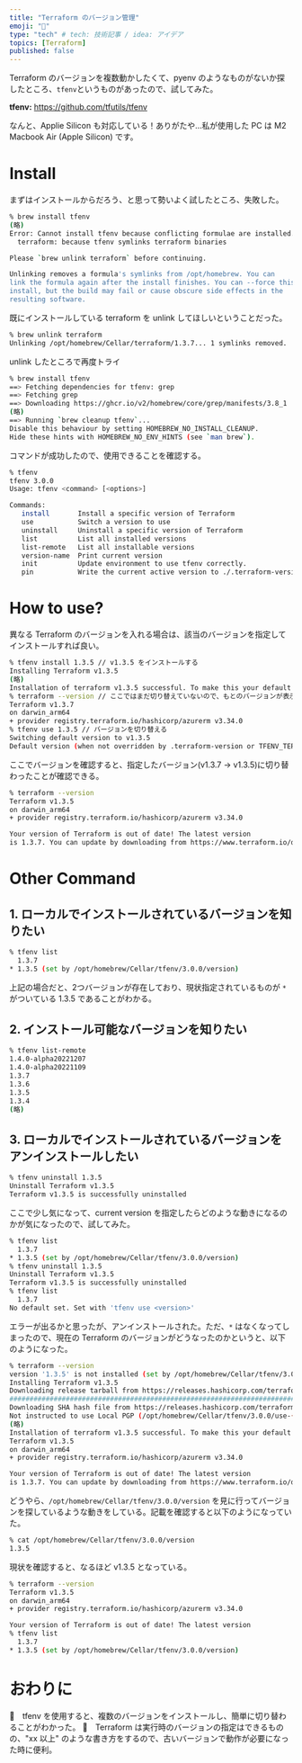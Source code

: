 ```yaml
---
title: "Terraform のバージョン管理"
emoji: "🔖"
type: "tech" # tech: 技術記事 / idea: アイデア
topics: [Terraform]
published: false
---
```

Terraform のバージョンを複数動かしたくて、pyenv のようなものがないか探したところ、`tfenv`というものがあったので、試してみた。

**tfenv:**
https://github.com/tfutils/tfenv

なんと、Applie Silicon も対応している！ありがたや...私が使用した PC は M2 Macbook Air (Apple Silicon) です。

# Install

まずはインストールからだろう、と思って勢いよく試したところ、失敗した。
```bash
% brew install tfenv
(略)
Error: Cannot install tfenv because conflicting formulae are installed.
  terraform: because tfenv symlinks terraform binaries

Please `brew unlink terraform` before continuing.

Unlinking removes a formula's symlinks from /opt/homebrew. You can
link the formula again after the install finishes. You can --force this
install, but the build may fail or cause obscure side effects in the
resulting software.
```

既にインストールしている terraform を unlink してほしいということだった。
```bash
% brew unlink terraform
Unlinking /opt/homebrew/Cellar/terraform/1.3.7... 1 symlinks removed.
```

unlink したところで再度トライ
```bash
% brew install tfenv
==> Fetching dependencies for tfenv: grep
==> Fetching grep
==> Downloading https://ghcr.io/v2/homebrew/core/grep/manifests/3.8_1
(略)
==> Running `brew cleanup tfenv`...
Disable this behaviour by setting HOMEBREW_NO_INSTALL_CLEANUP.
Hide these hints with HOMEBREW_NO_ENV_HINTS (see `man brew`).
```

コマンドが成功したので、使用できることを確認する。
```bash
% tfenv
tfenv 3.0.0
Usage: tfenv <command> [<options>]

Commands:
   install       Install a specific version of Terraform
   use           Switch a version to use
   uninstall     Uninstall a specific version of Terraform
   list          List all installed versions
   list-remote   List all installable versions
   version-name  Print current version
   init          Update environment to use tfenv correctly.
   pin           Write the current active version to ./.terraform-version
```

# How to use?
異なる Terraform のバージョンを入れる場合は、該当のバージョンを指定してインストールすれば良い。
```bash
% tfenv install 1.3.5 // v1.3.5 をインストールする
Installing Terraform v1.3.5
(略)
Installation of terraform v1.3.5 successful. To make this your default version, run 'tfenv use 1.3.5'
% terraform --version // ここではまだ切り替えていないので、もとのバージョンが表示される
Terraform v1.3.7
on darwin_arm64
+ provider registry.terraform.io/hashicorp/azurerm v3.34.0
% tfenv use 1.3.5 // バージョンを切り替える
Switching default version to v1.3.5
Default version (when not overridden by .terraform-version or TFENV_TERRAFORM_VERSION) is now: 1.3.5
```

ここでバージョンを確認すると、指定したバージョン(v1.3.7 -> v1.3.5)に切り替わったことが確認できる。
```bash
% terraform --version
Terraform v1.3.5
on darwin_arm64
+ provider registry.terraform.io/hashicorp/azurerm v3.34.0

Your version of Terraform is out of date! The latest version
is 1.3.7. You can update by downloading from https://www.terraform.io/downloads.html
```

# Other Command

## 1. ローカルでインストールされているバージョンを知りたい
```bash
% tfenv list
  1.3.7
* 1.3.5 (set by /opt/homebrew/Cellar/tfenv/3.0.0/version)
```
上記の場合だと、2つバージョンが存在しており、現状指定されているものが `*` がついている 1.3.5 であることがわかる。

## 2. インストール可能なバージョンを知りたい
```bash
% tfenv list-remote
1.4.0-alpha20221207
1.4.0-alpha20221109
1.3.7
1.3.6
1.3.5
1.3.4
(略)
```

## 3. ローカルでインストールされているバージョンをアンインストールしたい
```bash
% tfenv uninstall 1.3.5
Uninstall Terraform v1.3.5
Terraform v1.3.5 is successfully uninstalled
```

ここで少し気になって、current version を指定したらどのような動きになるのかが気になったので、試してみた。
```bash
% tfenv list
  1.3.7
* 1.3.5 (set by /opt/homebrew/Cellar/tfenv/3.0.0/version)
% tfenv uninstall 1.3.5
Uninstall Terraform v1.3.5
Terraform v1.3.5 is successfully uninstalled
% tfenv list
  1.3.7
No default set. Set with 'tfenv use <version>'
```
エラーが出るかと思ったが、アンインストールされた。ただ、`*` はなくなってしまったので、現在の Terraform のバージョンがどうなったのかというと、以下のようになった。
```bash
% terraform --version
version '1.3.5' is not installed (set by /opt/homebrew/Cellar/tfenv/3.0.0/version). Installing now as TFENV_AUTO_INSTALL==true
Installing Terraform v1.3.5
Downloading release tarball from https://releases.hashicorp.com/terraform/1.3.5/terraform_1.3.5_darwin_arm64.zip
################################################################################################################################################################# 100.0%
Downloading SHA hash file from https://releases.hashicorp.com/terraform/1.3.5/terraform_1.3.5_SHA256SUMS
Not instructed to use Local PGP (/opt/homebrew/Cellar/tfenv/3.0.0/use-{gpgv,gnupg}) & No keybase install found, skipping 
(略)
Installation of terraform v1.3.5 successful. To make this your default version, run 'tfenv use 1.3.5'
Terraform v1.3.5
on darwin_arm64
+ provider registry.terraform.io/hashicorp/azurerm v3.34.0

Your version of Terraform is out of date! The latest version
is 1.3.7. You can update by downloading from https://www.terraform.io/downloads.html
```
どうやら、`/opt/homebrew/Cellar/tfenv/3.0.0/version` を見に行ってバージョンを探しているような動きをしている。記載を確認すると以下のようになっていた。
```bash
% cat /opt/homebrew/Cellar/tfenv/3.0.0/version
1.3.5
```

現状を確認すると、なるほど v1.3.5 となっている。
```bash
% terraform --version
Terraform v1.3.5
on darwin_arm64
+ provider registry.terraform.io/hashicorp/azurerm v3.34.0

Your version of Terraform is out of date! The latest version
% tfenv list
  1.3.7
* 1.3.5 (set by /opt/homebrew/Cellar/tfenv/3.0.0/version)
```

# おわりに
🎉　tfenv を使用すると、複数のバージョンをインストールし、簡単に切り替わることがわかった。
🎉　Terraform は実行時のバージョンの指定はできるものの、"xx 以上" のような書き方をするので、古いバージョンで動作が必要になった時に便利。
